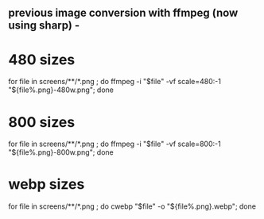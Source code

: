 ## previous image conversion with ffmpeg (now using sharp) -

# 480 sizes
for file in screens/**/*.png ; do ffmpeg -i "$file" -vf scale=480:-1 "${file%.png}-480w.png"; done

# 800 sizes
for file in screens/**/*.png ; do ffmpeg -i "$file" -vf scale=800:-1 "${file%.png}-800w.png"; done

# webp sizes
for file in screens/**/*.png ; do cwebp "$file" -o "${file%.png}.webp"; done